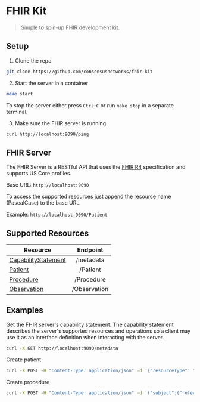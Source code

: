 # FHIR Kit

> Simple to spin-up FHIR development kit.

## Setup

1. Clone the repo

```bash
git clone https://github.com/consensusnetworks/fhir-kit
```

2. Start the server in a container

```bash
make start
```

To stop the server either press `Ctrl+C` or run `make stop` in a separate terminal.

3. Make sure the FHIR server is running

```bash
curl http://localhost:9090/ping
```

## FHIR Server

The FHIR Server is a RESTful API that uses the [FHIR R4](http://hl7.org/fhir/R4/) specification and supports US Core profiles.

Base URL: `http://localhost:9090`

To access the supported resources just append the resource name (PascalCase) to the base URL.

Example: `http://localhost:9090/Patient`

## Supported Resources

| Resource                                                               |   Endpoint   |
|------------------------------------------------------------------------|:------------:|
| [CapabilityStatement](http://hl7.org/fhir/R4/capabilitystatement.html) |  /metadata   |
| [Patient](http://hl7.org/fhir/R4/patient.html)                         |   /Patient   |
| [Procedure](http://hl7.org/fhir/R4/procedure.html)                     |  /Procedure  |
 | [Observation](http://hl7.org/fhir/R4/observation.html)                 | /Observation |

## Examples

Get the FHIR server's capability statement. The capability statement describes
the server's supported resources and operations so a client
may use it as an interface definition when interacting with the server.

```bash
curl -X GET http://localhost:9090/metadata
```

Create patient

```bash
curl -X POST -H "Content-Type: application/json" -d '{"resourceType": "Patient", "name": [{"given": ["John"], "family": "Doe"}]}' http://localhost:9090/Patient
```

Create procedure

```bash
curl -X POST -H "Content-Type: application/json" -d '{"subject":{"reference":"25oYHe8zCfx52wp9S8RKEVjEyTw"}}' http://localhost:9090/Procedure
```

